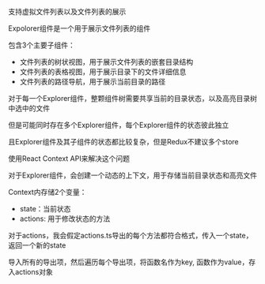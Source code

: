 支持虚拟文件列表以及文件列表的展示

Expolorer组件是一个用于展示文件列表的组件

包含3个主要子组件：

- 文件列表的树状视图，用于展示文件列表的嵌套目录结构
- 文件列表的表格视图，用于展示目录下的文件详细信息
- 文件列表的路径导航，用于展示当前目录的路径

对于每一个Explorer组件，整颗组件树需要共享当前的目录状态，以及高亮目录树中选中的文件

但是可能同时存在多个Explorer组件，每个Explorer组件的状态彼此独立

且Explorer组件及其子组件的状态都比较复杂，但是Redux不建议多个store

使用React Context API来解决这个问题

对于Explorer组件，会创建一个动态的上下文，用于存储当前目录状态和高亮文件

Context内存储2个变量：

- state：当前状态
- actions: 用于修改状态的方法

对于actions，我会假定actions.ts导出的每个方法都符合格式，传入一个state，返回一个新的state

导入所有的导出项，然后遍历每个导出项，将函数名作为key, 函数作为value，存入actions对象

